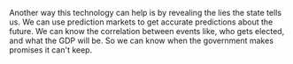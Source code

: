 Another way this technology can help is by revealing the lies the state tells us.
We can use prediction markets to get accurate predictions about the future.
We can know the correlation between events like, who gets elected, and what the GDP will be.
So we can know when the government makes promises it can't keep.